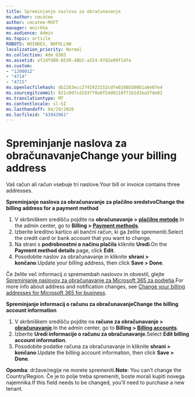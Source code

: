 ```yaml
---
title: Spreminjanje naslova za obračunavanje
ms.author: cmcatee
author: cmcatee-MSFT
manager: mnirkhe
ms.audience: Admin
ms.topic: article
ROBOTS: NOINDEX, NOFOLLOW
localization_priority: Normal
ms.collection: Adm_O365
ms.assetid: ef2df989-8539-48b5-a324-97d2e09f14fe
ms.custom:
- "1200012"
- "4714"
- "4715"
ms.openlocfilehash: db2283ecc2741923153cdfe0288b580b1a8e07e4
ms.sourcegitcommit: 821c0d7cd1937f0a8f54d0210f71b1d3ea374e82
ms.translationtype: MT
ms.contentlocale: sl-SI
ms.lasthandoff: 04/29/2020
ms.locfileid: "43943961"
---
```

# <a name="change-your-billing-address"></a><span data-ttu-id="a6b26-102">Spreminjanje naslova za obračunavanje</span><span class="sxs-lookup"><span data-stu-id="a6b26-102">Change your billing address</span></span>

<span data-ttu-id="a6b26-103">Vaš račun ali račun vsebuje tri naslove.</span><span class="sxs-lookup"><span data-stu-id="a6b26-103">Your bill or invoice contains three addresses.</span></span>

<span data-ttu-id="a6b26-104">**Spreminjanje naslova za obračunavanje za plačilno sredstvo**</span><span class="sxs-lookup"><span data-stu-id="a6b26-104">**Change the billing address for a payment method**</span></span>

1. <span data-ttu-id="a6b26-105">V skrbniškem središču pojdite na **obračunavanje > [plačilne metode](https://go.microsoft.com/fwlink/p/?linkid=2018806)**.</span><span class="sxs-lookup"><span data-stu-id="a6b26-105">In the admin center, go to **Billing > [Payment methods](https://go.microsoft.com/fwlink/p/?linkid=2018806)**.</span></span>
2. <span data-ttu-id="a6b26-106">Izberite kreditno kartico ali bančni račun, ki ga želite spremeniti.</span><span class="sxs-lookup"><span data-stu-id="a6b26-106">Select the credit card or bank account that you want to change.</span></span>
3. <span data-ttu-id="a6b26-107">Na strani s **podrobnostmi o načinu plačila** kliknite **Uredi**.</span><span class="sxs-lookup"><span data-stu-id="a6b26-107">On the **Payment method details** page, click **Edit**.</span></span>
4. <span data-ttu-id="a6b26-108">Posodobite naslov za obračunavanje in kliknite **shrani > končano**.</span><span class="sxs-lookup"><span data-stu-id="a6b26-108">Update your billing address, then click **Save > Done**.</span></span>

<span data-ttu-id="a6b26-109">Če želite več informacij o spremembah naslovov in obvestil, glejte [Spreminjanje naslovov za obračunavanje za Microsoft 365 za podjetja](https://docs.microsoft.com/microsoft-365/commerce/billing-and-payments/change-your-billing-addresses?view=o365-worldwide).</span><span class="sxs-lookup"><span data-stu-id="a6b26-109">For more info about address and notification changes, see [Change your billing addresses for Microsoft 365 for business](https://docs.microsoft.com/microsoft-365/commerce/billing-and-payments/change-your-billing-addresses?view=o365-worldwide).</span></span>

<span data-ttu-id="a6b26-110">**Spreminjanje informacij o računu za obračunavanje**</span><span class="sxs-lookup"><span data-stu-id="a6b26-110">**Change the billing account information**</span></span>

1. <span data-ttu-id="a6b26-111">V skrbniškem središču pojdite na **račune za obračunavanje > [obračunavanje](https://admin.microsoft.com/Adminportal/Home?source=applauncher#/BillingAccounts/billing-accounts)**.</span><span class="sxs-lookup"><span data-stu-id="a6b26-111">In the admin center, go to **Billing > [Billing accounts](https://admin.microsoft.com/Adminportal/Home?source=applauncher#/BillingAccounts/billing-accounts)**.</span></span>
2. <span data-ttu-id="a6b26-112">Izberite **Uredi informacije o računu za obračunavanje**.</span><span class="sxs-lookup"><span data-stu-id="a6b26-112">Select **Edit billing account information**.</span></span>
3. <span data-ttu-id="a6b26-113">Posodobite podatke računa za obračunavanje in kliknite **shrani > končano**.</span><span class="sxs-lookup"><span data-stu-id="a6b26-113">Update the billing account information, then click **Save > Done**.</span></span>

<span data-ttu-id="a6b26-114">**Opomba**: države/regije ne morete spremeniti.</span><span class="sxs-lookup"><span data-stu-id="a6b26-114">**Note**: You can't change the Country/Region.</span></span> <span data-ttu-id="a6b26-115">Če je to polje treba spremeniti, boste morali kupiti novega najemnika.</span><span class="sxs-lookup"><span data-stu-id="a6b26-115">If this field needs to be changed, you'll need to purchase a new tenant.</span></span>
